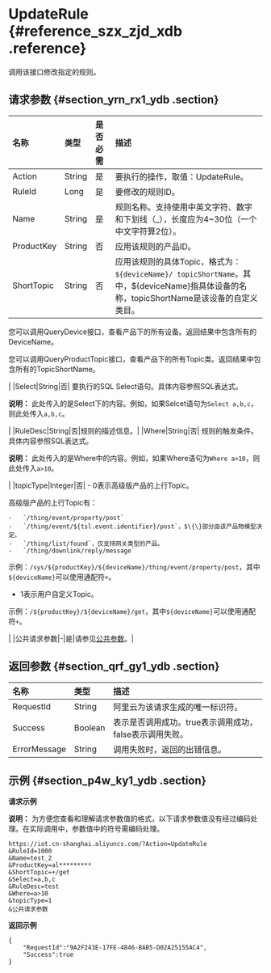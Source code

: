 # UpdateRule {#reference_szx_zjd_xdb .reference}

调用该接口修改指定的规则。

## 请求参数 {#section_yrn_rx1_ydb .section}

|名称|类型|是否必需|描述|
|:-|:-|:---|:-|
|Action|String|是|要执行的操作，取值：UpdateRule。|
|RuleId|Long|是|要修改的规则ID。|
|Name|String|是|规则名称。支持使用中英文字符、数字和下划线（\_），长度应为4~30位（一个中文字符算2位）。|
|ProductKey|String|否|应用该规则的产品ID。|
|ShortTopic|String|否| 应用该规则的具体Topic，格式为：`${deviceName}/ topicShortName`。其中，$\{deviceName\}指具体设备的名称，topicShortName是该设备的自定义类目。

 您可以调用QueryDevice接口，查看产品下的所有设备。返回结果中包含所有的DeviceName。

 您可以调用QueryProductTopic接口，查看产品下的所有Topic类。返回结果中包含所有的TopicShortName。

 |
|Select|String|否| 要执行的SQL Select语句。具体内容参照SQL表达式。

 **说明：** 此处传入的是Select下的内容。例如，如果Selcet语句为`Select a,b,c`，则此处传入`a,b,c`。

 |
|RuleDesc|String|否|规则的描述信息。|
|Where|String|否| 规则的触发条件。具体内容参照SQL表达式。

 **说明：** 此处传入的是Where中的内容。例如，如果Where语句为`Where a>10`，则此处传入`a>10`。

 |
|topicType|Integer|否| -   0表示高级版产品的上行Topic。

高级版产品的上行Topic有：

    -   `/thing/event/property/post`
    -   `/thing/event/${tsl.event.identifier}/post`，$\{\}部分由该产品物模型决定。
    -   `/thing/list/found`，仅支持网关类型的产品。
    -   `/thing/downlink/reply/message`
示例：`/sys/${productKey}/${deviceName}/thing/event/property/post`，其中`${deviceName}`可以使用通配符`+`。

-   1表示用户自定义Topic。

示例：`/${productKey}/${deviceName}/get`，其中`${deviceName}`可以使用通配符`+`。


 |
|公共请求参数|-|是|请参见[公共参数](intl.zh-CN/云端开发指南/云端API参考/公共参数.md#)。|

## 返回参数 {#section_qrf_gy1_ydb .section}

|名称|类型|描述|
|:-|:-|:-|
|RequestId|String|阿里云为该请求生成的唯一标识符。|
|Success|Boolean|表示是否调用成功。true表示调用成功，false表示调用失败。|
|ErrorMessage|String|调用失败时，返回的出错信息。|

## 示例 {#section_p4w_ky1_ydb .section}

**请求示例**

**说明：** 为方便您查看和理解请求参数值的格式，以下请求参数值没有经过编码处理。在实际调用中，参数值中的符号需编码处理。

```
https://iot.cn-shanghai.aliyuncs.com/?Action=UpdateRule
&RuleId=1000
&Name=test_2
&ProductKey=al*********
&ShortTopic=+/get
&Select=a,b,c
&RuleDesc=test
&Where=a>10
&topicType=1
&公共请求参数
```

**返回示例**

```
{
    "RequestId":"9A2F243E-17FE-4846-BAB5-D02A25155AC4",
    "Success":true
}
```

